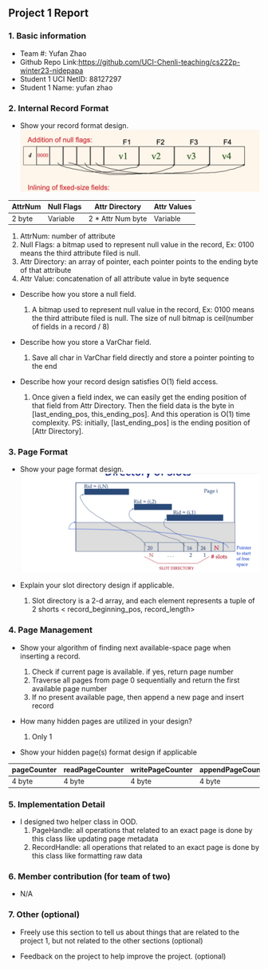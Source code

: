 ## Project 1 Report

### 1. Basic information

- Team #: Yufan Zhao
- Github Repo Link:https://github.com/UCI-Chenli-teaching/cs222p-winter23-nidepapa
- Student 1 UCI NetID: 88127297
- Student 1 Name: yufan zhao

### 2. Internal Record Format

- Show your record format design.
  ![record_format.jpg](record_format.jpg)

| AttrNum | Null Flags | Attr Directory    | Attr Values |
|---------|------------|-------------------|-------------|
| 2 byte  | Variable   | 2 * Attr Num byte | Variable    |

1. AttrNum: number of attribute
2. Null Flags: a bitmap used to represent null value in the record, Ex: 0100 means the third attribute filed is null.
3. Attr Directory: an array of pointer, each pointer points to the ending byte of that attribute
4. Attr Value: concatenation of all attribute value in byte sequence

- Describe how you store a null field.
    1. A bitmap used to represent null value in the record, Ex: 0100 means the third attribute filed is null.
       The size of null bitmap is ceil(number of fields in a record / 8)


- Describe how you store a VarChar field.
    1. Save all char in VarChar field directly and store a pointer pointing to the end


- Describe how your record design satisfies O(1) field access.
    1. Once given a field index, we can easily get the ending position of that field from Attr Directory.
       Then the field data is the byte in [last_ending_pos, this_ending_pos]. And this operation is O(1) time
       complexity.
       PS: initially, [last_ending_pos] is the ending position of [Attr Directory].

### 3. Page Format

- Show your page format design.
  ![page_format.jpg](page_format.jpg)

- Explain your slot directory design if applicable.
    1. Slot directory is a 2-d array, and each element represents a tuple of 2 shorts < record_beginning_pos,
       record_length>

### 4. Page Management

- Show your algorithm of finding next available-space page when inserting a record.
    1. Check if current page is available. if yes, return page number
    2. Traverse all pages from page 0 sequentially and return the first available page number
    3. If no present available page, then append a new page and insert record

- How many hidden pages are utilized in your design?
    1. Only 1


- Show your hidden page(s) format design if applicable

| pageCounter | readPageCounter | writePageCounter | appendPageCounter |
|-------------|-----------------|------------------|-------------------|
| 4 byte      | 4 byte          | 4 byte           | 4 byte            |

### 5. Implementation Detail
- I designed two helper class in OOD.
  1. PageHandle: all operations that related to an exact page is done by this class like updating page metadata
  2. RecordHandle: all operations that related to an exact page is done by this class like formatting raw data

### 6. Member contribution (for team of two)

- N/A

### 7. Other (optional)

- Freely use this section to tell us about things that are related to the project 1, but not related to the other
  sections (optional)


- Feedback on the project to help improve the project. (optional)